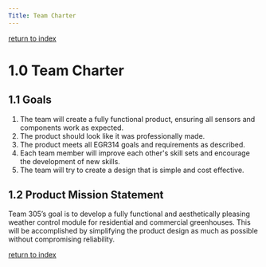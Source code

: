 ```yaml
---
Title: Team Charter
---
```

[return to index](/index)

# 1.0 Team Charter

## 1.1 Goals

1. The team will create a fully functional product, ensuring all sensors and components work as expected.
2. The product should look like it was professionally made. 
3. The product meets all EGR314 goals and requirements as described.
4. Each team member will improve each other's skill sets and encourage the development of new skills.
5. The team will try to create a design that is simple and cost effective.

## 1.2 Product Mission Statement

Team 305’s goal is to develop a fully functional and aesthetically pleasing weather control module for residential and commercial greenhouses. This will be accomplished by simplifying the product design as much as possible without compromising reliability. 

[return to index](/index)
